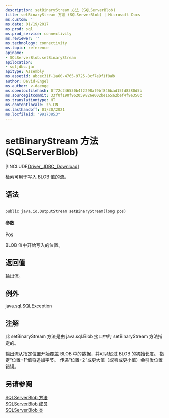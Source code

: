 ```yaml
---
description: setBinaryStream 方法 (SQLServerBlob)
title: setBinaryStream 方法 (SQLServerBlob) | Microsoft Docs
ms.custom: ''
ms.date: 01/19/2017
ms.prod: sql
ms.prod_service: connectivity
ms.reviewer: ''
ms.technology: connectivity
ms.topic: reference
apiname:
- SQLServerBlob.setBinaryStream
apilocation:
- sqljdbc.jar
apitype: Assembly
ms.assetid: abcec31f-1a60-4765-9725-8cf7e9f1f8ab
author: David-Engel
ms.author: v-daenge
ms.openlocfilehash: 0f72c246530b4f2298af9bf846bad15fd8380d5b
ms.sourcegitcommit: 33f0f190f962059826e002be165a2bef4f9e350c
ms.translationtype: HT
ms.contentlocale: zh-CN
ms.lasthandoff: 01/30/2021
ms.locfileid: "99173853"
---
```

# <a name="setbinarystream-method-sqlserverblob"></a>setBinaryStream 方法 (SQLServerBlob)
[!INCLUDE[Driver_JDBC_Download](../../../includes/driver_jdbc_download.md)]

  检索可用于写入 BLOB 值的流。  
  
## <a name="syntax"></a>语法  
  
```  
  
public java.io.OutputStream setBinaryStream(long pos)  
```  
  
#### <a name="parameters"></a>参数  
 Pos  
  
 BLOB 值中开始写入的位置。  
  
## <a name="return-value"></a>返回值  
 输出流。  
  
## <a name="exceptions"></a>例外  
 java.sql.SQLException  
  
## <a name="remarks"></a>注解  
 此 setBinaryStream 方法是由 java.sql.Blob 接口中的 setBinaryStream 方法指定的。  
  
 输出流从指定位置开始覆盖 BLOB 中的数据，并可以超过 BLOB 的初始长度。 指定“位置+1”值将追加字节。 传递“位置+2”或更大值（或零或更小值）会引发位置错误。  
  
## <a name="see-also"></a>另请参阅  
 [SQLServerBlob 方法](../../../connect/jdbc/reference/sqlserverblob-methods.md)   
 [SQLServerBlob 成员](../../../connect/jdbc/reference/sqlserverblob-members.md)   
 [SQLServerBlob 类](../../../connect/jdbc/reference/sqlserverblob-class.md)  
  
  
